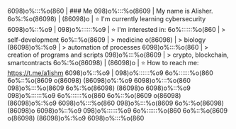 6098)o%:::%o(860    |    ### Me
098)o%:::%o(8609    |    My name is Alisher.
 6o%:%o(86098)      |
  (86098)o          |    ⭐️ I'm currently learning cybersecurity
6098)o%::%o9        |
098)o%::::::%o9     |    ⭐️ I'm interested in:
 6o%::::::%o(860    |          > self-development
    6o%::%o(8609    |          > medicine
      o(86098)      |          > biology
  (86098)o%:%o9     |          > automation of processes
6098)o%:::%o(860    |          > creation of programs and scripts
098)o%:::%o(8609    |          > crypto, blockchain, smartcontracts
 6o%:%o(86098)      |
  (86098)o          |    ⭐️ How to reach me: https://t.me/a1ishm
6098)o%::%o9        |
098)o%::::::%o9
 6o%::::::%o(860
    6o%::%o(8609
      o(86098)
  (86098)o%:%o9
6098)o%:::%o(860
098)o%:::%o(8609
 6o%:%o(86098)
  (86098)o
6098)o%::%o9
098)o%::::::%o9
 6o%::::::%o(860
    6o%::%o(8609
      o(86098)
  (86098)o%:%o9
6098)o%:::%o(860
098)o%:::%o(8609
 6o%:%o(86098)
  (86098)o
6098)o%::%o9
098)o%::::::%o9
 6o%::::::%o(860
    6o%::%o(8609
      o(86098)
  (86098)o%:%o9
6098)o%:::%o(860













   



